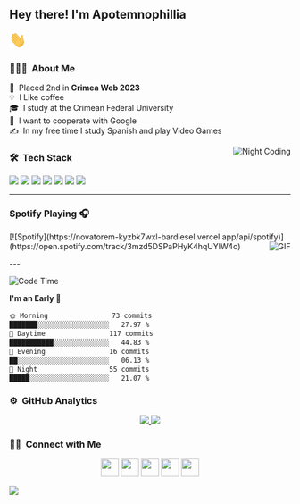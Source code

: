 <h2>Hey there! I'm Apotemnophillia</h2> <img width="30px" height="30" src="https://github.com/SatYu26/SatYu26/raw/master/Assets/Hi.gif" />

<!-- ## 👋 &nbsp;Hey there! I'm Aditya -->

### 👨🏻‍💻 &nbsp;About Me

🥈 &nbsp;Placed 2nd in **Crimea Web 2023**\
💡 &nbsp;I Like coffee\
🎓 &nbsp;I study at the Crimean Federal University\
🌱 &nbsp;I want to cooperate with Google\
✍️ &nbsp;In my free time I study Spanish and play Video Games

<img alt="Night Coding" src="https://tenor.googleapis.com/v2/media?id=11797426902906174143&format=optimizedgif&client_key=tenor_web&appversion=browser-r20241030-1&access_token=ya29.a0AeDClZDuQibUnSYdO4Gc8oZSkWaYNsDMRFUk1GNiKfEp9-ZSJR2_bAWTqZVCmvhhfTZWk_RuhiU12YwzFzBvn2PkqVn-PbINsIvmSkZFoHzbHRgK6BgYdkc5KXXyuzMkGQYc9oBhrWQpk0jB9fy0cJTAVLZxqpFvMQaCgYKAUoSARISFQHGX2MiM3XiW5kHPmRMhcUSaZFljQ0169&key=AIzaSyC-P6_qz3FzCoXGLk6tgitZo4jEJ5mLzD8" align="right"/>

### 🛠 &nbsp;Tech Stack

<p  align="left">
<img src="https://img.shields.io/badge/JavaScript-F7DF1E?style=for-the-badge&logo=javascript&logoColor=black" height="25">
<img src="https://img.shields.io/badge/MongoDB-4EA94B?style=for-the-badge&logo=mongodb&logoColor=white" height="25">
<img src="https://img.shields.io/badge/Git-F05032?style=for-the-badge&logo=git&logoColor=white" height="25">
<img src="https://img.shields.io/badge/next.js-000000?style=for-the-badge&logo=nextdotjs&logoColor=white" height="25">
<img src="https://img.shields.io/badge/React-20232A?style=for-the-badge&logo=react&logoColor=61DAFB" height="25">
<img src="https://img.shields.io/badge/Express.js-000000?style=for-the-badge&logo=Supabase&logoColor=white" height="25">
<img src="https://img.shields.io/badge/Node.js-43853D?style=for-the-badge&logo=node-dot-js&logoColor=white" height="25">
</p>

---

### Spotify Playing 🎧

<p>[![Spotify](https://novatorem-kyzbk7wxl-bardiesel.vercel.app/api/spotify)](https://open.spotify.com/track/3mzd5DSPaPHyK4hqUYIW4o)
<img align="right" alt="GIF" height="170px" src="https://media.giphy.com/media/J5B1Y8QZnzXXbLQIBu/giphy.gif" /></p>
---

<!--START_SECTION:waka-->
![Code Time](http://img.shields.io/badge/Code%20Time-1488%20hrs%2026%20mins-blue)

**I'm an Early 🐤** 

```text
🌞 Morning                73 commits          ███████░░░░░░░░░░░░░░░░░░   27.97 % 
🌆 Daytime                117 commits         ███████████░░░░░░░░░░░░░░   44.83 % 
🌃 Evening                16 commits          ██░░░░░░░░░░░░░░░░░░░░░░░   06.13 % 
🌙 Night                  55 commits          █████░░░░░░░░░░░░░░░░░░░░   21.07 % 
```

### ⚙️ &nbsp;GitHub Analytics

<p align="center">
<a href="https://github.com/ItsZeroFour">
  <img height="140em" src="https://github-readme-stats-eight-theta.vercel.app/api?username=ItsZeroFour&show_icons=true&theme=algolia&include_all_commits=true&count_private=true"/>
  <img height="140em" src="https://github-readme-stats-eight-theta.vercel.app/api/top-langs/?username=ItsZeroFour&layout=compact&langs_count=8&theme=algolia"/>
</a>
</p>

### 🤝🏻 &nbsp;Connect with Me

<p align="center"
<a href="mailto:itsZeroFour@gmail.com"><img src="https://img.icons8.com/?size=100&id=EgRndDDLh8kS&format=png&color=000000" width="32px" height="32px"/></a>
<a href="https://nl.pinterest.com/itszerofour1673/"><img src="https://img.icons8.com/?size=100&id=XErM9A1xNUK5&format=png&color=000000" width="32px" height="32px"/></a>
<a href="https://t.me/ItsZeroFour"><img src="https://img.icons8.com/?size=100&id=103814&format=png&color=000000" width="32px" height="32px"/></a>
<a href="https://vk.com/nullbebra"><img src="https://img.icons8.com/?size=100&id=ggovGWI16G39&format=png&color=000000" width="32px" height="32px"/></a>
<a href="https://uwustudio.ru/"><img src="https://img.icons8.com/?size=100&id=ipBLdOAQ6sRn&format=png&color=000000" width="32px" height="32px"/></a>
</p>

<img src="https://imgur.com/rilHVxA.png"/> 
